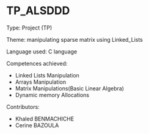 # TP_ALSDDD

Type: Project (TP)

Theme: manipulating sparse matrix using Linked_Lists

Language used: C language

Competences achieved:
  - Linked Lists Manipulation 
  - Arrays Manipulation
  - Matrix Manipulations(Basic Linear Algebra)
  - Dynamic memory Allocations
  
Contributors:
  - Khaled BENMACHICHE
  - Cerine BAZOULA
